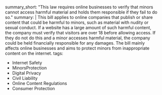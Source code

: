 summary_short: "This law requires online businesses to verify that minors cannot access harmful material and holds them responsible if they fail to do so."
summary: |
  This bill applies to online companies that publish or share content that could be harmful to minors, such as material with nudity or sexual conduct. If a website has a large amount of such harmful content, the company must verify that visitors are over 18 before allowing access. If they do not do this and a minor accesses harmful material, the company could be held financially responsible for any damages. The bill mainly affects online businesses and aims to protect minors from inappropriate content on the internet.
tags:
  - Internet Safety
  - MinorsProtection
  - Digital Privacy
  - Civil Liability
  - Online Content Regulations
  - Consumer Protection
